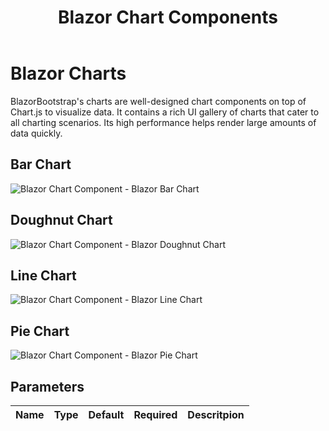﻿---
title: Blazor Chart Components
description: BlazorBootstrap's charts are well-designed chart components on top of Chart.js to visualize data. It contains a rich UI gallery of charts that cater to all charting scenarios. Its high performance helps render large amounts of data quickly.
image: https://i.imgur.com/ATtFiUZ.png

sidebar_label: Charts
sidebar_position: 6
---

# Blazor Charts

BlazorBootstrap's charts are well-designed chart components on top of Chart.js to visualize data. It contains a rich UI gallery of charts that cater to all charting scenarios. Its high performance helps render large amounts of data quickly.

## Bar Chart

<img src="https://i.imgur.com/ATtFiUZ.png" alt="Blazor Chart Component - Blazor Bar Chart" />

## Doughnut Chart

<img src="https://i.imgur.com/HV3pxA3.png" alt="Blazor Chart Component - Blazor Doughnut Chart" />

## Line Chart

<img src="https://i.imgur.com/NjrT5D7.png" alt="Blazor Chart Component - Blazor Line Chart" />

## Pie Chart

<img src="https://i.imgur.com/n5TiPtH.png" alt="Blazor Chart Component - Blazor Pie Chart" />

## Parameters

| Name | Type | Default | Required | Descritpion |
|--|--|--|--|--|
